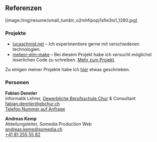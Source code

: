 ## Referenzen

[image:/img/resume/small_tumblr_o2mhfipopj1sfie3io1_1280.jpg]

### Projekte

* [lucaschmid.net](https://github.com/Kriegslustig/lucaschmid.net) – Ich experimentiere gerne mit verschiedenen technologien.
* [meteor-elm-make](https://github.com/Kriegslustig/meteor-elm-make) – Bei diesem Projekt habe ich versucht möglichst leserlichen Code zu schreiben. [Mehr zum Projekt](https://lucaschmid.net/projects#theelmmakemeteorpackage).

Zu einigen meiner Projekte habe ich [hier](https://lucaschmid.net/projects) etwas geschrieben.

### Personen

**Fabian Dennler**<br />
Informatik Lehrer, [Gewerbliche Berufsschule Chur](http://gbchur.ch/) & Consultant<br />
[fabian.dennler@gbchur.ch](mailto:fabian.dennler@gbchur.ch)<br />
[Telefon Nummer auf Anfrage](mailto:root@lucaschmid.me)

**Andreas Kemp**<br />
Abteilungsleiter, Somedia Production Web<br />
[andreas.kemp@somedia.ch](mailto:andreas.kemp@somedia.ch)<br />
[+41 81 255 55 82](tel:+41812555582)



